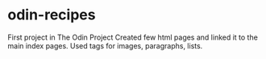 # odin-recipes
First project in The Odin Project
Created few html pages and linked it to the main index pages.
Used tags for images, paragraphs, lists.
